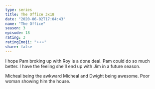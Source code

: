 ```yaml
--- 
type: series 
title: The Office 3x18 
date: "2020-06-02T17:04:43" 
name: "The Office" 
season: 3 
episode: 18 
rating: 3 
ratingEmoji: "⭐️⭐️⭐️" 
share: false 
---
```


I hope Pam broking up with Roy is a done deal. Pam could do so much better. I have the feeling she'll end up with Jim in a future season.

Micheal being the awkward Micheal and Dwight being awesome. Poor woman showing him the house.
